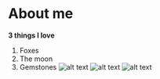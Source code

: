 # About me
**3 things I love**
1. Foxes
2. The moon
3. Gemstones
![alt text](https://cdn.mos.cms.futurecdn.net/fiDmrNrJsmGD2t57x4dRdG-1200-80.jpg)
![alt text](https://www.instyle.com/thmb/IC68yjuWNIPNJHXCpx-qcK1Sqco=/1777x1333/smart/filters:no_upscale():focal(899x598:901x600)/102121-moon-water-lead-2000-d00cbc928a604b818117467988d3ca10.jpg)
![alt text](https://vamzzz.com/blog/wp-content/uploads/2019/09/gemstones-in-magic.jpg)
